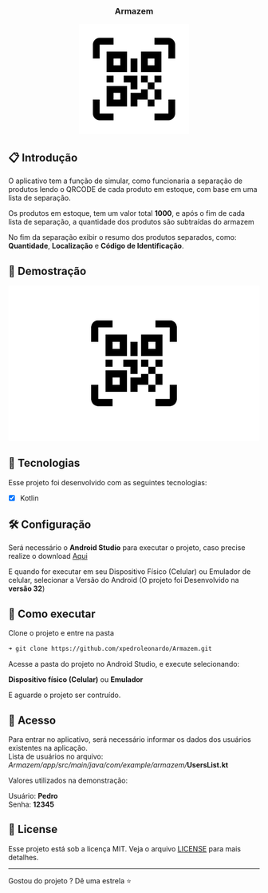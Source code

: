 <div align="center">

### Armazem

<p><p>
<img width="220px" src="./readme/app-icon.svg" title="Armazem - Logo" alt="Armazem - Logo">
</div>

## 📋️ Introdução

O aplicativo tem a função de simular, como funcionaria a separação de produtos lendo o QRCODE de cada produto em estoque, com base em uma lista de separação.

Os produtos em estoque, tem um valor total **1000**, e após o fim de cada lista de separação, a quantidade dos produtos são subtraídas do armazem

No fim da separação exibir o resumo dos produtos separados, como: **Quantidade**, **Localização** e **Código de Identificação**.

## 🎥️ Demostração

[![Controle-TCC](./readme/apresentacao.png)](https://youtu.be/7C-z7mqIls4 "Assistir demostração do Trabalho - YouTube")

## 🧪 Tecnologias

Esse projeto foi desenvolvido com as seguintes tecnologias:

- [x] Kotlin

## 🛠 Configuração

Será necessário o **Android Studio** para executar o projeto, caso precise realize o download [Aqui](https://developer.android.com/studio)

E quando for executar em seu Dispositivo Físico (Celular) ou Emulador de celular, selecionar a Versão do Android (O projeto foi Desenvolvido na **versão 32**)

## 🚀 Como executar

Clone o projeto e entre na pasta

```bash
➜ git clone https://github.com/xpedroleonardo/Armazem.git
```

Acesse a pasta do projeto no Android Studio, e execute selecionando:

**Dispositivo físico (Celular)** ou **Emulador**

E aguarde o projeto ser contruído.

## 🔑 Acesso

Para entrar no aplicativo, será necessário informar os dados dos usuários existentes na aplicação.<br>
Lista de usuários no arquivo: *Armazem/app/src/main/java/com/example/armazem/*<b>UsersList.kt</b>

Valores utilizados na demonstração:

Usuário: **Pedro**<br>
Senha: **12345**

## 📝 License

Esse projeto está sob a licença MIT. Veja o arquivo [LICENSE](LICENSE) para mais detalhes.

---

Gostou do projeto ? Dê uma estrela ⭐

